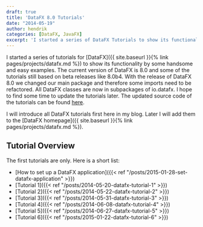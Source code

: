 ```yaml
---
draft: true
title: 'DataFX 8.0 Tutorials'
date: "2014-05-19"
author: hendrik
categories: [DataFX, JavaFX]
excerpt: 'I started a series of DataFX Tutorials to show its functionality by some handsome and easy examples.'
---
```

I started a series of tutorials for [DataFX]({{ site.baseurl }}{% link pages/projects/datafx.md %}) to show its functionality by some handsome and easy examples. The current version of DataFX is 8.0 and some of the tutorials still based on beta releases like 8.0b4. With the release of DataFX 8.0 we changed our main package and therefore some imports need to be refactored. All DataFX classes are now in subpackages of io.datafx. I hope to find some time to update the tutorials later. The updated source code of the tutorials can be found [here](https://bitbucket.org/datafx/datafx/src/2ce2f5b372a179eb318fae023f13ee74f49544ef/modules/tutorials/?at=default).

I will introduce all DataFX tutorials first here in my blog. Later I will add them to the [DataFX homepage]({{ site.baseurl }}{% link pages/projects/datafx.md %}).

## Tutorial Overview

The first tutorials are only. Here is a short list:

* [How to set up a DataFX application]({{< ref "/posts/2015-01-28-set-datafx-application" >}})
* [Tutorial 1]({{< ref "/posts/2014-05-20-datafx-tutorial-1" >}})
* [Tutorial 2]({{< ref "/posts/2014-05-22-datafx-tutorial-2" >}})
* [Tutorial 3]({{< ref "/posts/2014-05-31-datafx-tutorial-3" >}})
* [Tutorial 4]({{< ref "/posts/2014-06-08-datafx-tutorial-4" >}})
* [Tutorial 5]({{< ref "/posts/2014-06-27-datafx-tutorial-5" >}})
* [Tutorial 6]({{< ref "/posts/2015-01-22-datafx-tutorial-6" >}})

